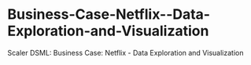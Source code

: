 # Business-Case-Netflix--Data-Exploration-and-Visualization
Scaler DSML: Business Case: Netflix - Data Exploration and Visualization
